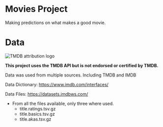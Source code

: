 # Movies Project
Making predictions on what makes a good movie.

# Data
![TMDB attribution logo](https://user-images.githubusercontent.com/112634963/209258631-66d4cefb-d6ca-449b-959a-4e276e820bc5.svg)


**This project uses the TMDB API but is not endorsed or certified by TMDB.**

Data was used from multiple sources. 
Including TMDB and IMDB


Data Dictionary:
https://www.imdb.com/interfaces/

Data Files:
https://datasets.imdbws.com/

 - From all the files available, only three where used.
   - title.ratings.tsv.gz
   - title.basics.tsv.gz
   - title.akas.tsv.gz
